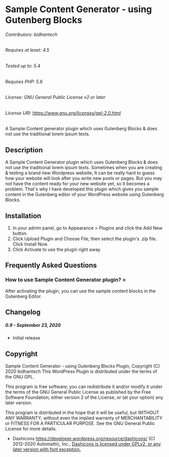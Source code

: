 # Sample Content Generator - using Gutenberg Blocks

###### Contributors: bidhantech

###### Requires at least: 4.5
###### Tested up to: 5.4
###### Requires PHP: 5.6
###### License: GNU General Public License v2 or later
###### License URI: https://www.gnu.org/licenses/gpl-2.0.html

A Sample Content generator plugin which uses Gutenberg Blocks & does not use the traditional lorem ipsum texts.

## Description
A Sample Content Generator plugin which uses Gutenberg Blocks & does not use the traditional lorem ipsum texts.
Sometimes when you are creating & testing a brand new Wordpress website,
It can be really hard to guess how your website will look after you write new posts or pages.
But you may not have the content ready for your new website yet, so it becomes a problem.
That's why I have developed this plugin which gives you sample content in the Gutenberg editor of your WordPress website using Gutenberg Blocks.


## Installation

1. In your admin panel, go to Appearance > Plugins and click the Add New button.
2. Click Upload Plugin and Choose File, then select the plugin's .zip file. Click Install Now.
3. Click Activate to use the plugin right away.


## Frequently Asked Questions

### How to use Sample Content Generator plugin? =

After activating the plugin, you can use the sample content blocks in the Gutenberg Editor.


## Changelog

##### 0.9 - September 23, 2020
* Initial release


## Copyright

Sample Content Generator - using Gutenberg Blocks Plugin, Copyright (C) 2020    bidhantech
This WordPress Plugin is distributed under the terms of the GNU GPL.

This program is free software; you can redistribute it and/or
modify it under the terms of the GNU General Public License
as published by the Free Software Foundation; either version 2
of the License, or (at your option) any later version.

This program is distributed in the hope that it will be useful,
but WITHOUT ANY WARRANTY; without even the implied warranty of
MERCHANTABILITY or FITNESS FOR A PARTICULAR PURPOSE.  See the
GNU General Public License for more details.

* Dashicons https://developer.wordpress.org/resource/dashicons/ (C) 2012-2020 Automattic, Inc., 
	[Dashicons is licensed under GPLv2, or any later version with font exception.](https://www.gnu.org/licenses/gpl-2.0.html)
